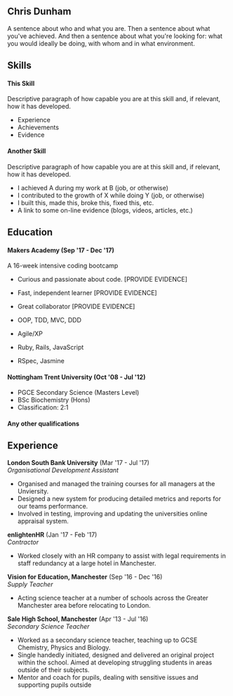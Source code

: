 ## Chris Dunham

A sentence about who and what you are. Then a sentence about what you've achieved. And then a sentence about what you're looking for: what you would ideally be doing, with whom and in what environment.

## Skills

#### This Skill

Descriptive paragraph of how capable you are at this skill and, if relevant, how it has developed.

- Experience
- Achievements
- Evidence

#### Another Skill

Descriptive paragraph of how capable you are at this skill and, if relevant, how it has developed.

- I achieved A during my work at B (job, or otherwise)
- I contributed to the growth of X while doing Y (job, or otherwise)
- I built this, made this, broke this, fixed this, etc.
- A link to some on-line evidence (blogs, videos, articles, etc.)

## Education

#### Makers Academy (Sep '17 - Dec '17)

A 16-week intensive coding bootcamp

- Curious and passionate about code. [PROVIDE EVIDENCE]
- Fast, independent learner [PROVIDE EVIDENCE]
- Great collaborator [PROVIDE EVIDENCE]

- OOP, TDD, MVC, DDD
- Agile/XP
- Ruby, Rails, JavaScript
- RSpec, Jasmine

#### Nottingham Trent University (Oct '08 - Jul '12)

- PGCE Secondary Science (Masters Level)
- BSc Biochemistry (Hons)
- Classification: 2:1

#### Any other qualifications

## Experience

**London South Bank University** (Mar '17 - Jul '17)    
*Organisational Development Assistant*  
- Organised and managed the training courses for all managers at the Unviersity.
- Designed a new system for producing detailed metrics and reports for our teams performance.
- Involved in testing, improving and updating the universities online appraisal system.

**enlightenHR** (Jan '17 - Feb '17)   
*Contractor*  
- Worked closely with an HR company to assist with legal requirements in staff redundancy at a large hotel in Manchester.

**Vision for Education, Manchester** (Sep '16 - Dec '16)   
*Supply Teacher*  
- Acting science teacher at a number of schools across the Greater Manchester area before relocating to London.

**Sale High School, Manchester** (Apr '13 - Jul '16)   
*Secondary Science Teacher*  
- Worked as a secondary science teacher, teaching up to GCSE Chemistry, Physics and Biology.
- Single handedly initiated, designed and delivered an original project within the school. Aimed at developing struggling students in areas outside of their subjects.
- Mentor and coach for pupils, dealing with sensitive issues and supporting pupils outside

